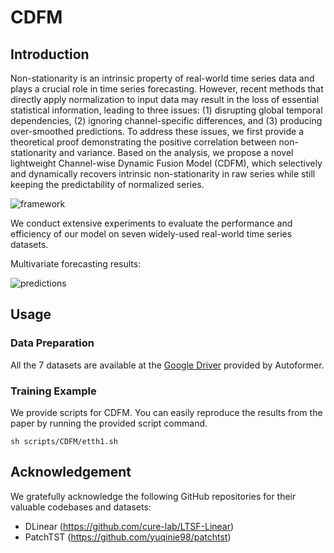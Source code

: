 # CDFM

## Introduction
Non-stationarity is an intrinsic property of real-world time series data and plays a crucial role in time series forecasting. However, recent methods that directly apply normalization to input data may result in the loss of essential statistical information, leading to three issues: (1) disrupting global temporal dependencies, (2) ignoring channel-specific differences, and (3) producing over-smoothed predictions.
To address these issues, we first provide a theoretical proof demonstrating the positive correlation between non-stationarity and variance.
Based on the analysis, we propose a novel lightweight Channel-wise Dynamic Fusion Model (CDFM), which selectively and dynamically recovers intrinsic non-stationarity in raw series while still keeping the predictability of normalized series.

![framework](fig/framework.png)

We conduct extensive experiments to evaluate the performance and efficiency of our model on seven widely-used real-world time series datasets.

Multivariate forecasting results:

![predictions](fig/predictions.png)

## Usage

### Data Preparation

All the 7 datasets are available at the [Google Driver](https://drive.google.com/drive/folders/1ZOYpTUa82_jCcxIdTmyr0LXQfvaM9vIy) provided by Autoformer.


### Training Example

We provide scripts for CDFM. You can easily reproduce the results from the paper by running the provided script command.

```
sh scripts/CDFM/etth1.sh
```

## Acknowledgement
We gratefully acknowledge the following GitHub repositories for their valuable codebases and datasets:
- DLinear (https://github.com/cure-lab/LTSF-Linear)
- PatchTST (https://github.com/yuqinie98/patchtst)